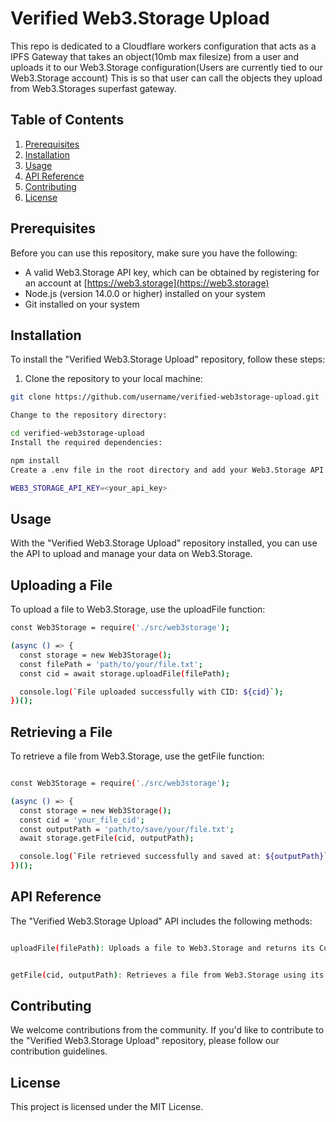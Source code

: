 # Verified Web3.Storage Upload

This repo is dedicated to a Cloudflare workers configuration that acts as a IPFS Gateway that takes an object(10mb max filesize) from a user and uploads it to our Web3.Storage configuration(Users are currently tied to our Web3.Storage account) This is so that user can call the objects they upload from Web3.Storages superfast gateway. 

## Table of Contents

1. [Prerequisites](#prerequisites)
2. [Installation](#installation)
3. [Usage](#usage)
4. [API Reference](#api-reference)
5. [Contributing](#contributing)
6. [License](#license)

## Prerequisites

Before you can use this repository, make sure you have the following:

- A valid Web3.Storage API key, which can be obtained by registering for an account at [https://web3.storage](https://web3.storage)
- Node.js (version 14.0.0 or higher) installed on your system
- Git installed on your system

## Installation

To install the "Verified Web3.Storage Upload" repository, follow these steps:

1. Clone the repository to your local machine:

```bash
git clone https://github.com/username/verified-web3storage-upload.git
```

```bash
Change to the repository directory:
```
```bash
cd verified-web3storage-upload
Install the required dependencies:
```
```bash
npm install
Create a .env file in the root directory and add your Web3.Storage API key:
```
```bash
WEB3_STORAGE_API_KEY=<your_api_key>
```

## Usage
With the "Verified Web3.Storage Upload" repository installed, you can use the API to upload and manage your data on Web3.Storage.

## Uploading a File
To upload a file to Web3.Storage, use the uploadFile function:
```bash
const Web3Storage = require('./src/web3storage');

(async () => {
  const storage = new Web3Storage();
  const filePath = 'path/to/your/file.txt';
  const cid = await storage.uploadFile(filePath);

  console.log(`File uploaded successfully with CID: ${cid}`);
})();

```

## Retrieving a File
To retrieve a file from Web3.Storage, use the getFile function:

```bash

const Web3Storage = require('./src/web3storage');

(async () => {
  const storage = new Web3Storage();
  const cid = 'your_file_cid';
  const outputPath = 'path/to/save/your/file.txt';
  await storage.getFile(cid, outputPath);

  console.log(`File retrieved successfully and saved at: ${outputPath}`);
})();

```
## API Reference
The "Verified Web3.Storage Upload" API includes the following methods:
```bash

uploadFile(filePath): Uploads a file to Web3.Storage and returns its Content Identifier (CID).


getFile(cid, outputPath): Retrieves a file from Web3.Storage using its CID and saves it to the specified output path.

```
## Contributing
We welcome contributions from the community. If you'd like to contribute to the "Verified Web3.Storage Upload" repository, please follow our contribution guidelines.

## License
This project is licensed under the MIT License.
